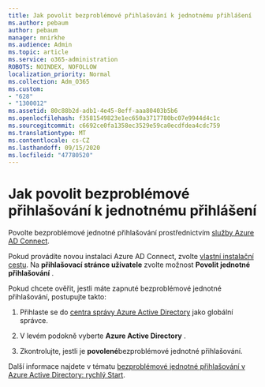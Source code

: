 ```yaml
---
title: Jak povolit bezproblémové přihlašování k jednotnému přihlášení
ms.author: pebaum
author: pebaum
manager: mnirkhe
ms.audience: Admin
ms.topic: article
ms.service: o365-administration
ROBOTS: NOINDEX, NOFOLLOW
localization_priority: Normal
ms.collection: Adm_O365
ms.custom:
- "628"
- "1300012"
ms.assetid: 80c88b2d-adb1-4e45-8eff-aaa80403b5b6
ms.openlocfilehash: f3581549823e1ec650a3717780bc07e9944d4c1c
ms.sourcegitcommit: c6692ce0fa1358ec3529e59ca0ecdfdea4cdc759
ms.translationtype: MT
ms.contentlocale: cs-CZ
ms.lasthandoff: 09/15/2020
ms.locfileid: "47780520"
---
```

# <a name="how-to-enable-seamless-sso"></a>Jak povolit bezproblémové přihlašování k jednotnému přihlášení

Povolte bezproblémové jednotné přihlašování prostřednictvím [služby Azure AD Connect](https://docs.microsoft.com/azure/active-directory/connect/active-directory-aadconnect).
  
Pokud provádíte novou instalaci Azure AD Connect, zvolte [vlastní instalační cestu](https://docs.microsoft.com/azure/active-directory/connect/active-directory-aadconnect-get-started-custom). Na **přihlašovací stránce uživatele** zvolte možnost **Povolit jednotné přihlašování** .
  
Pokud chcete ověřit, jestli máte zapnuté bezproblémové jednotné přihlašování, postupujte takto:
  
1. Přihlaste se do [centra správy Azure Active Directory](https://aad.portal.azure.com) jako globální správce.

2. V levém podokně vyberte **Azure Active Directory** .

3. Zkontrolujte, jestli je **povolené**bezproblémové jednotné přihlašování.

Další informace najdete v tématu [bezproblémové jednotné přihlašování v Azure Active Directory: rychlý Start](https://docs.microsoft.com/azure/active-directory/connect/active-directory-aadconnect-sso-quick-start).
  